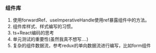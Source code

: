 ### 组件库
1. 使用forwardRef、useImperativeHandle使用ref暴露组件中的方法。
2. 组件库样式、样式编写的习惯。
3. ts+React编码的思考
4. 单元测试的重要性(虽然我真不想写....)
5. 复杂的组件数据流，参考redux的单向数据流进行编写，比如form组件

